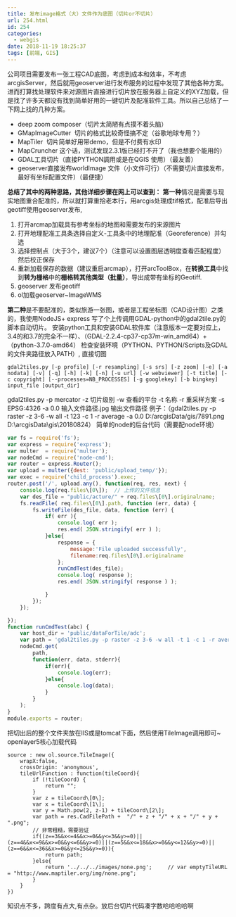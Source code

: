 ```yaml
---
title: 发布image格式（大）文件作为底图（切片or不切片）
url: 254.html
id: 254
categories:
  - webgis
date: 2018-11-19 18:25:37
tags: [前端, GIS]
---
```


公司项目需要发布一张工程CAD底图，考虑到成本和效率，不考虑arcgisServer，然后就用geoserver进行发布服务的过程中发现了其他各种方案。进而打算找处理软件来对源图片直接进行切片放在服务器上自定义的XYZ加载，但是找了许多天都没有找到简单好用的一键切片及配准软件工具。所以自己总结了一下网上找的几种方案。

*   deep zoom composer（切片太简陋有点摸不着头脑）
*   GMapImageCutter  切片的格式比较奇怪搞不定（谷歌地球专用？）
*   MapTiler  切片简单好用带demo，但是不付费有水印
*   MapCruncher 这个话，测试发现2.3.1版已经打不开了（我也想要个能用的）
*   GDAL工具切片（直接PYTHON調用或是在QGIS 使用）（最友善）
*   geoserver直接发布worldImage 文件（小文件可行）（不需要切片直接发布，最好有坐标配置文件）（最便捷）

**总结了其中的两种思路，其他详细步骤在网上可以查到：** **第一种**情况是需要与现实地图重合配准的，所以就打算重拾老本行，用arcgis处理成tif格式，配准后导出geotiff使用geoserver发布,

1.  打开arcmap加载具有参考坐标的地图和需要发布的来源图片
2.  打开地理配准工具条选择自定义-工具条中的地理配准（Georeference）并勾选
3.  选择控制点（大于3个，建议7个）（注意可以设置图层透明度查看匹配程度）然后校正保存
4.  重新加载保存的数据（建议重启arcmap），打开arcToolBox，在**转换工具**中找到**转为栅格**中的**栅格转其他类型（批量）**，导出成带有坐标的Geotiff.
5.  geoserver 发布geotiff
6.  ol加载geoserver~ImageWMS

**第二种**是不要配准的，类似旅游一张图，或者是工程坐标图（CAD设计图）之类的，我使用NodeJS+ express 写了个上传调用GDAL-python中的gdal2tile.py的脚本自动切片。 安装python工具和安装GDAL软件库（注意版本一定要对应上，3.4的和3.7的完全不一样）、（GDAL-2.2.4-cp37-cp37m-win_amd64）+（python-3.7.0-amd64） 检查安装环境（PYTHON、PYTHON/Scripts及GDAL的文件夹路径放入PATH）, 直接切图 

`gdal2tiles.py [-p profile] [-r resampling] [-s srs] [-z zoom] [-e] [-a nodata] [-v] [-q] [-h] [-k] [-n] [-u url] [-w webviewer] [-t title] [-c copyright] [--processes=NB_PROCESSES] [-g googlekey] [-b bingkey] input_file [output_dir]`

 gdal2tiles.py -p mercator -z 切片级别 -w 查看的平台 -t 名称 -r 重采样方案 -s EPSG:4326 -a 0.0 输入文件路径.jpg 输出文件路径 例子：（gdal2tiles.py -p raster -z 3-6 -w all -t 123 -c 1 -r average -a 0.0 D:/arcgisData/gis/7891.png D:\\arcgisData\\gis\\20180824） 简单的node的后台代码（需要配node环境）

```javascript
var fs = require('fs');
var express = require('express');
var multer  = require('multer');
var nodeCmd = require('node-cmd');
var router = express.Router();
var upload = multer({dest: 'public/upload_temp/'});
var exec = require('child_process').exec;
router.post('/', upload.any(), function(req, res, next) {
    console.log(req.files\[0\]);  // 上传的文件信息
    var des_file = "public/acture/" + req.files\[0\].originalname;
    fs.readFile( req.files\[0\].path, function (err, data) {
        fs.writeFile(des_file, data, function (err) {
            if( err ){
                console.log( err );
                res.end( JSON.stringify( err ) );
            }else{
                response = {
                    message:'File uploaded successfully',
                    filename:req.files\[0\].originalname
                };
                runCmdTest(des_file);
                console.log( response );
                res.end( JSON.stringify( response ) );

            }
        });
    });

});
function runCmdTest(abc) {
    var host_dir = 'public/dataForTile/adc';
    var path = 'gdal2tiles.py -p raster -z 3-6 -w all -t 1 -c 1 -r average -a 0.0 '+abc+' '+host_dir;
    nodeCmd.get(
        path,
        function(err, data, stderr){
            if(err){
                console.log(err);
            }else{
                console.log(data);
            }
        }
    );
}
module.exports = router;
```

把切出后的整个文件夹放在IIS或是tomcat下面，然后使用TileImage调用即可~ openlayer5核心加载代码

```
source : new ol.source.TileImage({
    wrapX:false,
    crossOrigin: 'anonymous',
    tileUrlFunction : function(tileCoord){
        if (!tileCoord) {
            return "";
        }
        var z = tileCoord\[0\];
        var x = tileCoord\[1\];
        var y = Math.pow(2, z-1) + tileCoord\[2\];
        var path = res.CadFilePath +  "/" + z + "/" + x + "/" + y + ".png";
        // 非常粗糙，需要验证
        if((z==3&&x<=4&&x>=0&&y<=3&&y>=0)||(z==4&&x<=9&&x>=0&&y<=6&&y>=0)||(z==5&&x<=18&&x>=0&&y<=12&&y>=0)||(z==6&&x<=36&&x>=0&&y<=25&&y>=0)){
            return path;
        }else{
            return '../../../images/none.png';     // var emptyTileURL = "http://www.maptiler.org/img/none.png";
        }
    }
})
```

知识点不多，跨度有点大,有点杂。放后台切片代码凑字数哈哈哈哈啊